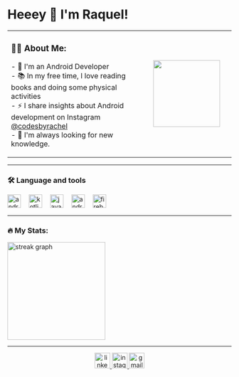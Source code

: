 <h1 align="left">Heeey 👋 I'm Raquel!</h1>

<table>
  <tr>
    <td valign="top" width="60%">
      
<h3 align="left">👩‍💻 About Me:</h3>

<p align="left">
  - 🔭 I'm an Android Developer<br>
  - 📚 In my free time, I love reading books and doing some physical activities<br>
  - ⚡ I share insights about Android development on Instagram <a href="https://www.instagram.com/codesbyrachel" target="_blank">@codesbyrachel</a><br>
  - 🌱 I'm always looking for new knowledge.
</p>

  <td valign="center" align="center">
      <img src="https://mir-s3-cdn-cf.behance.net/project_modules/disp/479fbd19461997.5f97cd5379eea.gif" height="150" />
  </tr>
</table>

---

<h3 align="left">🛠 Language and tools</h3>

<div align="left">
  <img src="https://cdn.jsdelivr.net/gh/devicons/devicon/icons/android/android-original.svg" height="30" alt="android logo" />
  <img width="10" />
  <img src="https://cdn.jsdelivr.net/gh/devicons/devicon/icons/kotlin/kotlin-original.svg" height="30" alt="kotlin logo" />
  <img width="10" />
  <img src="https://cdn.jsdelivr.net/gh/devicons/devicon/icons/java/java-original.svg" height="30" alt="java logo" />
  <img width="10" />
  <img src="https://cdn.jsdelivr.net/gh/devicons/devicon/icons/androidstudio/androidstudio-original.svg" height="30" alt="androidstudio logo" />
  <img width="10" />
  <img src="https://cdn.jsdelivr.net/gh/devicons/devicon/icons/firebase/firebase-plain.svg" height="30" alt="firebase logo" />
</div>

---

<h3 align="left">🔥 My Stats:</h3>

<div align="left">
  <img src="https://streak-stats.demolab.com?user=maurodesouza&locale=en&mode=daily&theme=dark&hide_border=false&border_radius=5&order=3" height="220" alt="streak graph" />
</div>

---

<div align="center">
  <a href="https://www.linkedin.com/in/raquelmsantos/" target="_blank">
    <img src="https://img.shields.io/static/v1?message=LinkedIn&logo=linkedin&label=&color=0077B5&logoColor=white&labelColor=&style=for-the-badge" height="35" alt="linkedin logo" />
  </a>
  
  <a href="https://www.instagram.com/codesbyrachel" target="_blank">
    <img src="https://img.shields.io/static/v1?message=Instagram&logo=instagram&label=&color=E4405F&logoColor=white&labelColor=&style=for-the-badge" height="35" alt="instagram logo" />
  </a>
  
  <a href="mailto:raquelmsantos.ol@gmail.com">
    <img src="https://img.shields.io/static/v1?message=Gmail&logo=gmail&label=&color=D14836&logoColor=white&labelColor=&style=for-the-badge" height="35" alt="gmail logo" />
  </a>
</div>

